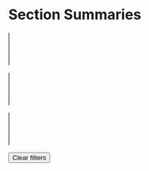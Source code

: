 # Section Summaries

<select multiple data-placeholder="Select machine learning keywords..." class="chosen-select" id='ml-keywords'></select>

<select multiple data-placeholder="Select topic-specific keywords..." class="chosen-select" id='topic-keywords'></select>

<select multiple data-placeholder="Select thematic keywords..." class="chosen-select" id='thematic-keywords'></select>

<button class='button' id='reset'>Clear filters</button>

<section id='sections' class='clearfix'>
</section>

<script src="assets/js/chosen.jquery.js"></script>

<script>
$(document).ready(function() {
  $.get('/section-summaries.json', (summaries) => {
    let ml_kwds = new Set();
    let topic_kwds = new Set();
    let thematic_kwds = new Set();

    let html = '';
    for (let j = 0; j < summaries.length; j++) {
      const s = summaries[j];
      for (let i = 0; i < s.subsections.length; i++) {
        const ss = s.subsections[i];
        const tags = [];
        for (let kw of ss.ml_keywords) {
          ml_kwds.add(kw);
          tags.push(`<a class="tag is-primary is-ml">${kw}</a>`);
        }
        for (let kw of ss.topic_keywords) {
          topic_kwds.add(kw);
          tags.push(`<a href="#" class="tag is-info is-topic">${kw}</a>`);
        }
        for (let kw of ss.thematic_keywords) {
          thematic_kwds.add(kw);
          tags.push(`<a href="#" class="tag is-success is-thematic">${kw}</a>`);
        }

        html += `
          <div class="subsection card clearfix"
            data-ml='${JSON.stringify(ss.ml_keywords)}'
            data-topic='${JSON.stringify(ss.topic_keywords)}'
            data-thematic='${JSON.stringify(ss.thematic_keywords)}'>

            <header class="card-header collapsible-header">
              <span class="card-header-title">
                ${ss.title}
              </span>
              <a href="#" class="card-header-icon" aria-label="more options">
              </a>
            </header>
            <div class="card-content">
              <div class="content">
                ${tags.join(" ")}
                <hr/>
                ${ss.summary}
              </div>
            </div>
            <footer class='card-footer'>
              <a class='card-footer-item' href="https://arxiv.org/pdf/1906.05433.pdf#subsection.${j+3}.${i+1}" target="_blank">Read more</a>
            </footer>
          </div>
        `;
      }
    }

    function setOverlap(a, b) {
      if (!a) return false;
      if (!b) return false;
      for (const el of a)
        if (b.indexOf(el) >= 0)
          return true;
      return false;
    }

    $('#sections').append(html);

    $(document).on('click', '.collapsible-header', (ev) => {
      $(ev.currentTarget).closest('.subsection').toggleClass('is-expanded');
    });

    const learn_sel = $('#ml-keywords');
    const topic_sel = $('#topic-keywords');
    const theme_sel = $('#thematic-keywords');

    ml_kwds.forEach((kw) => {
      learn_sel.append(`<option value="${kw}">${kw}</option>`);
    });

    topic_kwds.forEach((kw) => {
      topic_sel.append(`<option value="${kw}">${kw}</option>`);
    });

    thematic_kwds.forEach((kw) => {
      theme_sel.append(`<option value="${kw}">${kw}</option>`);
    });

    function toggleOverall() {
      if (learn_sel.val() + topic_sel.val() + theme_sel.val()) {
        $('#sections').addClass('filtering');
      } else {
        $('#sections').removeClass('filtering');
      }
    };

    learn_sel.change(() => {
      toggleOverall();
      $('.subsection').each((index, el) => {
        if (setOverlap($(el).data('ml'),learn_sel.val())) {
          $(el).addClass('ml-visible');
        } else {
          $(el).removeClass('ml-visible');
        }
      });
    });

    topic_sel.change(() => {
      toggleOverall();
      $('.subsection').each((index, el) => {
        if (setOverlap($(el).data('topic'), topic_sel.val())) {
          $(el).addClass('topic-visible');
        } else {
          $(el).removeClass('topic-visible');
        }
      });
    });

    theme_sel.change(() => {
      toggleOverall();
      $('.subsection').each((index, el) => {
        if (setOverlap($(el).data('thematic'), theme_sel.val())) {
          $(el).addClass('theme-visible');
        } else {
          $(el).removeClass('theme-visible');
        }
      });
    });

    $('.is-thematic').click((ev) => {
      theme_sel.val($(ev.currentTarget).text()).trigger("change").trigger("chosen:updated");
    });

    $('.is-topic').click((ev) => {
      topic_sel.val($(ev.currentTarget).text()).trigger("change").trigger("chosen:updated");
    });

    $('.is-ml').click((ev) => {
      learn_sel.val($(ev.currentTarget).text()).trigger("change").trigger("chosen:updated");
    });

    $('#reset').click(() => {
      learn_sel.val('').trigger("change").trigger("chosen:updated");
      theme_sel.val('').trigger("change").trigger("chosen:updated");
      topic_sel.val('').trigger("change").trigger("chosen:updated");
    });

    $('.chosen-select').chosen();
  });
});
